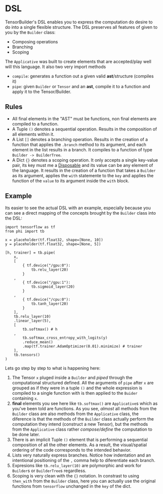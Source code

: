 # DSL

TensorBuilder's DSL enables you to express the computation do desire to do into a single flexible structure. The DSL preserves all features of given to you by the `Builder` class:

* Composing operations
* Branching
* Scoping

The `Applicative` was built to create elements that are accepted/play well will this language. It also two very import methods

* `compile`: generates a function out a given valid **ast**/structure (compiles it)
* `pipe`: given `Builder` or `Tensor` and an **ast**, compile it to a function and apply it to the Tensor/Builder.

## Rules

* All final elements in the "AST" must be functions, non final elements are compiled to a function.
* A Tuple `()` denotes a sequential operation. Results in the composition of all elements within it.
* A List `[]` denotes a branching operation. Results in the creation of a function that applies the `.branch` method to its argument, and each element in the list results in a branch. It compiles to a function of type `Builder -> BuilderTree`.
* A Dict `{}` denotes a scoping operation. It only accepts a single key-value pair, its key must me a [Disposable](https://www.python.org/dev/peps/pep-0343/) and its value can be any element of the language. It results in the creation of a function that takes a `Builder` as its argument, applies the `with` statemente to the `key` and applies the function of the `value` to its argument inside the `with` block.

## Example

Its easier to see the actual DSL with an example, especially because you can see a direct mapping of the concepts brought by the `Builder` class into the DSL:

    import tensorflow as tf
    from phi import tb

    x = placeholder(tf.float32, shape=[None, 10])
    y = placeholder(tf.float32, shape=[None, 5])

    [h, trainer] = tb.pipe(
        x,
        [
            { tf.device("/gpu:0"):
                tb.relu_layer(20)
            }
        ,
            { tf.device("/gpu:1"):
                tb.sigmoid_layer(20)
            }
        ,
            { tf.device("/cpu:0"):
                tb.tanh_layer(20)
            }
        ],
        tb.relu_layer(10)
        .linear_layer(5),
        [
            tb.softmax() # h
        ,
            tb.softmax_cross_entropy_with_logits(y)
            .reduce_mean()
            .map(tf.trainer.AdamOptimizer(0.01).minimize) # trainer
        ],
        tb.tensors()
    )

Lets go step by step to what is happening here:

1. The Tensor `x` pluged inside a `Builder` and *piped* through the computational structured defined. All the arguments of `pipe` after `x` are grouped as if they were in a tuple `()` and the whole expression is compiled to a single function with is then applied to the `Buider` containing `x`.
1. **final** elements you see here like `tb.softmax()` are `Applicative`s which as you've been told are functions. As you see, *almost* all methods from the `Builder` class are also methods from the `Applicative` class, the diference is that the methods of the `Builder` class actually perform the computation they intend (construct a new Tensor), but the methods from the `Applicative` class rather *compose/define* the computation to be done later.
1. There is an implicit Tuple `()` element that is performing a sequential composition of all the other elements. As a result, the visual/spatial ordering of the code corresponds to the intended behavior.
1. Lists very naturally express branches. Notice how indentation and an intentional positioning of the `,` comma help to diferentiate each branch.
1. Expresions like `tb.relu_layer(10)` are polymorphic and work for `Builder`s or `BuilderTree`s regardless.
1. Scoping is very clean with the `{}` notation. In constrast to using `then_with` from the `Builder` class, here you can actually use the original functions from `tensorflow` unchanged in the `key` of the dict.
